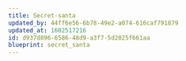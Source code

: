 ```yaml
---
title: Secret-santa
updated_by: 44ff6e56-6b78-49e2-a074-616caf791879
updated_at: 1602517216
id: d937d896-6586-48d9-a3f7-5d2025f661aa
blueprint: secret_santa
---
```

